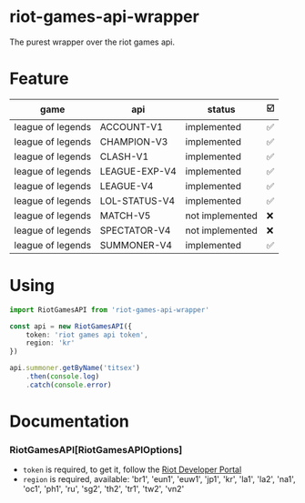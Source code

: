 # riot-games-api-wrapper
 The purest wrapper over the riot games api.

# Feature
| game              | api           | status          | ☑️ |
|-------------------|---------------|-----------------|----|
| league of legends | ACCOUNT-V1    | implemented     | ✅  |
| league of legends | CHAMPION-V3   | implemented     | ✅  |
| league of legends | CLASH-V1      | implemented     | ✅  |
| league of legends | LEAGUE-EXP-V4 | implemented     | ✅  |
| league of legends | LEAGUE-V4     | implemented     | ✅  |
| league of legends | LOL-STATUS-V4 | implemented     | ✅  |
| league of legends | MATCH-V5      | not implemented | ❌  |
| league of legends | SPECTATOR-V4  | not implemented | ❌  |
| league of legends | SUMMONER-V4   | implemented     | ✅  |

# Using

```ts
import RiotGamesAPI from 'riot-games-api-wrapper'

const api = new RiotGamesAPI({
    token: 'riot games api token',
    region: 'kr'
})

api.summoner.getByName('titseх')
    .then(console.log)
    .catch(console.error)
```

# Documentation
### RiotGamesAPI[RiotGamesAPIOptions]
* ```token``` is required, to get it, follow the [Riot Developer Portal](https://developer.riotgames.com)
* ```region``` is required, available: 'br1', 'eun1', 'euw1', 'jp1', 'kr', 'la1', 'la2', 'na1', 'oc1', 'ph1', 'ru', 'sg2', 'th2', 'tr1', 'tw2', 'vn2'
